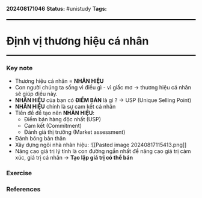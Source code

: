 **202408171046**
**Status:** #unistudy 
**Tags:** 
<hr style="border: none; height: 2px; background-color: #000000; margin: 20px 0;">

# Định vị thương hiệu cá nhân
<hr style="border: none; height: 2px; background-color: #000000; margin: 20px 0;">

### Key note
- Thương hiệu cá nhân = **NHÂN HIỆU**
- Con người chúng ta sống vì điều gì - vì giấc mơ $\rightarrow$ thương hiệu cá nhân sẽ giúp điều này.
- **NHÂN HIỆU** của bạn có **ĐIỂM BÁN** là gì ? $\rightarrow$ USP (Unique Selling Point)
- **NHÂN HIỆU** chính là sự cam kết cá nhân
- Tiền đề để tạo nên **NHÂN HIỆU**:
	- Điểm bán hàng độc nhất (USP)
	- Cam kết (Commitment)
	- Đánh giá thị trường (Market assessment)
- Đánh bóng bản thân
- Xây dựng ngôi nhà nhân hiệu:
![[Pasted image 20240817115413.png]]
- Nâng cao giá trị lý tính là con đường ngắn nhất để nâng cao giá trị cảm xúc, giá trị cá nhân $\rightarrow$ **Tạo lập giá trị có thể bán**

### Exercise


### References

